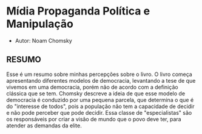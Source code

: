 # Mídia Propaganda Política e Manipulação
* Autor: Noam Chomsky

## RESUMO
Esse é um resumo sobre minhas percepções sobre o livro. O livro começa apresentando diferentes modelos de democracia, levantando a tese de que vivemos em uma democracia, porém não de acordo com a definição clássica que se tem. Chomsky descreve a ideia de que esse modelo de democracia é conduzido por uma pequena parcela, que determina o que é do "interesse de todos", pois a população não tem a capacidade de decidir e não pode perceber que pode decidir. Essa classe de "especialistas" são os responsáveis por criar a visão de mundo que o povo deve ter, para atender as demandas da elite.